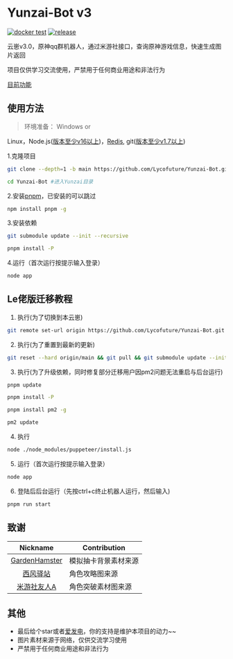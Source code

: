 # Yunzai-Bot v3

[![docker test](https://github.com/Lycofuture/Yunzai-Bot/actions/workflows/Docker%20Build%20Test.yml/badge.svg?branch=main)](https://github.com/Lycofuture/Yunzai-Bot/actions/workflows/Docker%20Build%20Test.yml)
[![release](https://github.com/Lycofuture/Yunzai-Bot/actions/workflows/release.yml/badge.svg)](https://github.com/Lycofuture/Yunzai-Bot/actions/workflows/release.yml)

云崽v3.0，原神qq群机器人，通过米游社接口，查询原神游戏信息，快速生成图片返回

项目仅供学习交流使用，严禁用于任何商业用途和非法行为

[目前功能](https://github.com/Lycofuture/Yunzai-Bot/tree/main/plugins/genshin)

## 使用方法

> 环境准备： Windows or
>
Linux，Node.js([版本至少v16以上](http://nodejs.cn/download/))，[Redis](https://redis.io/docs/getting-started/installation/),
git([版本至少v1.7以上](https://git-scm.com/downloads))

1.克隆项目

```bash
git clone --depth=1 -b main https://github.com/Lycofuture/Yunzai-Bot.git
```

```bash
cd Yunzai-Bot #进入Yunzai目录
```

2.安装[pnpm](https://pnpm.io/zh/installation)，已安装的可以跳过

```bash
npm install pnpm -g
```

3.安装依赖

```bash
git submodule update --init --recursive
 ```

```bash
pnpm install -P
```

4.运行（首次运行按提示输入登录）

```bash
node app
```

## Le佬版迁移教程

1. 执行(为了切换到本云崽)

```bash
git remote set-url origin https://github.com/Lycofuture/Yunzai-Bot.git && git checkout main && git pull
```

2. 执行(为了重置到最新的更新)

```bash
git reset --hard origin/main && git pull && git submodule update --init --recursive && git submodule update --recursive --remote
```

3. 执行(为了升级依赖，同时修复部分迁移用户因pm2问题无法重启与后台运行)

```bash
pnpm update
```

```bash
pnpm install -P
```

```bash
pnpm install pm2 -g
```

```bash
pm2 update
```

4. 执行

```bash
node ./node_modules/puppeteer/install.js
```

5. 运行（首次运行按提示输入登录）

```bash
node app
```

6. 登陆后后台运行（先按ctrl+c终止机器人运行，然后输入)

```bash
pnpm run start
```

## 致谢

|                           Nickname                            | Contribution |
|:-------------------------------------------------------------:|--------------|
| [GardenHamster](https://github.com/GardenHamster/GenshinPray) | 模拟抽卡背景素材来源   |
|      [西风驿站](https://bbs.mihoyo.com/ys/collection/839181)      | 角色攻略图来源      |
|     [米游社友人A](https://bbs.mihoyo.com/ys/collection/428421)     | 角色突破素材图来源    |

## 其他

- 最后给个star或者[爱发电](https://afdian.net/@Le-niao)，你的支持是维护本项目的动力~~
- 图片素材来源于网络，仅供交流学习使用
- 严禁用于任何商业用途和非法行为
